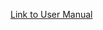 [Link to User Manual](https://docs.google.com/document/d/1RIe-7-xjVdvzRljdwkUMgwIwAzbeGLFhCxFeNnLGhEA/edit?usp=sharing)
